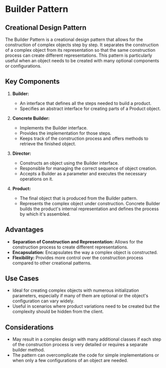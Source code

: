 # Builder Pattern

## Creational Design Pattern

The Builder Pattern is a creational design pattern that allows for the construction of complex objects step by step. It
separates the construction of a complex object from its representation so that the same construction process can create
different representations. This pattern is particularly useful when an object needs to be created with many optional
components or configurations.

## Key Components

1. **Builder:**
    - An interface that defines all the steps needed to build a product.
    - Specifies an abstract interface for creating parts of a Product object.

2. **Concrete Builder:**
    - Implements the Builder interface.
    - Provides the implementation for those steps.
    - Keeps track of the construction process and offers methods to retrieve the finished object.

3. **Director:**
    - Constructs an object using the Builder interface.
    - Responsible for managing the correct sequence of object creation.
    - Accepts a Builder as a parameter and executes the necessary operations on it.

4. **Product:**
    - The final object that is produced from the Builder pattern.
    - Represents the complex object under construction. Concrete Builder builds the product's internal representation
      and defines the process by which it's assembled.

## Advantages

- **Separation of Construction and Representation:** Allows for the construction process to create different
  representations.
- **Encapsulation:** Encapsulates the way a complex object is constructed.
- **Flexibility:** Provides more control over the construction process compared to other creational patterns.

## Use Cases

- Ideal for creating complex objects with numerous initialization parameters, especially if many of them are optional or
  the object's configuration can vary widely.
- Useful in scenarios where product variations need to be created but the complexity should be hidden from the client.

## Considerations

- May result in a complex design with many additional classes if each step of the construction process is very detailed
  or requires a separate builder method.
- The pattern can overcomplicate the code for simple implementations or when only a few configurations of an object are
  needed.
